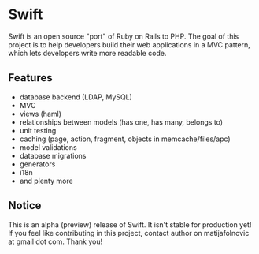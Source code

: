 Swift
====================================

Swift is an open source "port" of Ruby on Rails to PHP.
The goal of this project is to help developers build their web applications in a MVC pattern, which lets developers write more readable code.

## Features

- database backend (LDAP, MySQL)
- MVC
- views (haml)
- relationships between models (has one, has many, belongs to)
- unit testing
- caching (page, action, fragment, objects in memcache/files/apc)
- model validations
- database migrations
- generators
- i18n
- and plenty more

## Notice

This is an alpha (preview) release of Swift. It isn't stable for production yet!
If you feel like contributing in this project, contact author on matijafolnovic at gmail dot com. Thank you!
